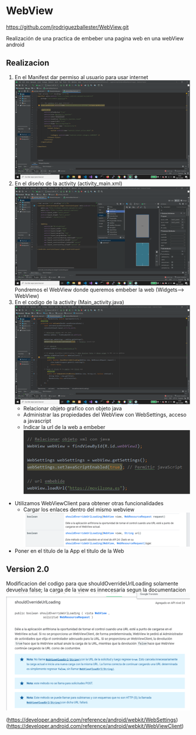 # WebView

<https://github.com/jrodriguezballester/WebView.git>

Realización de una practica de embeber una pagina web en una webView android

## Realizacion

1) En el Manifest dar permiso al usuario para usar internet
![Screenshot](/imagenes/capt2.png)
2) En el diseño de la activity (activity_main.xml)
![Screenshot](/imagenes/capt1.png)
    Pondremos el WebView  donde queremos embeber la web (Widgets--> WebView)
3) En el codigo de la activity (Main_activity.java)
![Screenshot](/imagenes/capt3.png)
    * Relacionar objeto grafico con objeto java
    * Administrar las propiedades del WebView con WebSettings, acceso a javascript
    * Indicar la url de la web a embeber
![Screenshot](/imagenes/capt4.png)

* Utilizamos WebViewClient para obtener otras funcionalidades
  * Cargar los enlaces dentro del mismo webview
 ![Screenshot](/imagenes/capt5.png)
* Poner en el titulo de la App el titulo de la Web

## Version 2.0

Modificacion del codigo para que shouldOverrideUrlLoading solamente devuelva false; la carga de la view es innecesaria segun la documentacion
![Screenshot](/imagenes/capt6.png)

(<https://developer.android.com/reference/android/webkit/WebSettings>)
(<https://developer.android.com/reference/android/webkit/WebViewClient>)